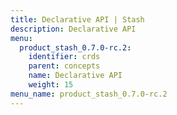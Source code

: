 ```yaml
---
title: Declarative API | Stash
description: Declarative API
menu:
  product_stash_0.7.0-rc.2:
    identifier: crds
    parent: concepts
    name: Declarative API
    weight: 15
menu_name: product_stash_0.7.0-rc.2
---
```


